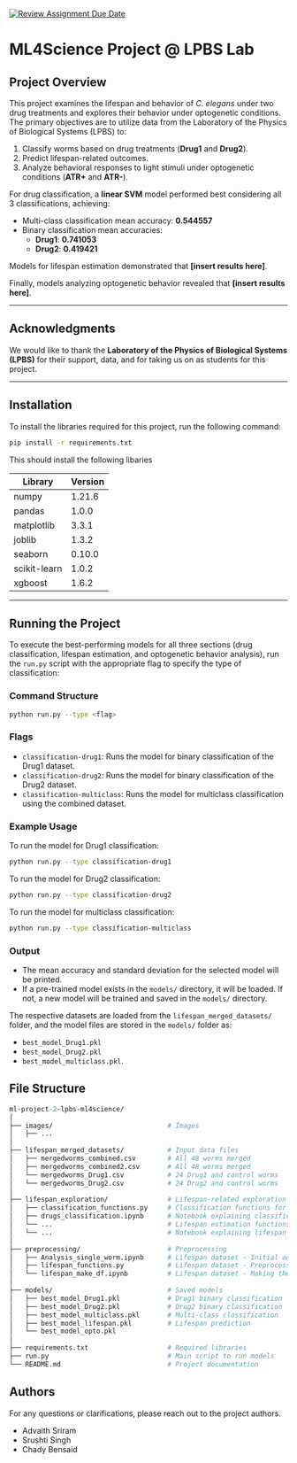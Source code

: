 [![Review Assignment Due Date](https://classroom.github.com/assets/deadline-readme-button-22041afd0340ce965d47ae6ef1cefeee28c7c493a6346c4f15d667ab976d596c.svg)](https://classroom.github.com/a/UDdkOEMs)

# ML4Science Project @ LPBS Lab

## Project Overview

This project examines the lifespan and behavior of *C. elegans* under two drug treatments and explores their behavior under optogenetic conditions. The primary objectives are to utilize data from the Laboratory of the Physics of Biological Systems (LPBS) to:

1. Classify worms based on drug treatments (**Drug1** and **Drug2**).
2. Predict lifespan-related outcomes.
3. Analyze behavioral responses to light stimuli under optogenetic conditions (**ATR+** and **ATR-**).

For drug classification, a **linear SVM** model performed best considering all 3 classifications, achieving:
- Multi-class classification mean accuracy: **0.544557**
- Binary classification mean accuracies:
  - **Drug1**: **0.741053**
  - **Drug2**: **0.419421**

Models for lifespan estimation demonstrated that **[insert results here]**.

Finally, models analyzing optogenetic behavior revealed that **[insert results here]**.

---

## Acknowledgments

We would like to thank the **Laboratory of the Physics of Biological Systems (LPBS)** for their support, data, and for taking us on as students for this project.

---

## Installation

To install the libraries required for this project, run the following command:

```bash
pip install -r requirements.txt
```

This should install the following libaries

Library | Version | 
--- | --- | 
numpy | 1.21.6 |
pandas | 1.0.0 |
matplotlib | 3.3.1 |
joblib | 1.3.2 |
seaborn | 0.10.0 |
scikit-learn | 1.0.2 |
xgboost | 1.6.2 |

---

## Running the Project

To execute the best-performing models for all three sections (drug classification, lifespan estimation, and optogenetic behavior analysis), run the `run.py` script with the appropriate flag to specify the type of classification:

### Command Structure
```bash
python run.py --type <flag>
```

### Flags
- `classification-drug1`: Runs the model for binary classification of the Drug1 dataset.
- `classification-drug2`: Runs the model for binary classification of the Drug2 dataset.
- `classification-multiclass`: Runs the model for multiclass classification using the combined dataset.

### Example Usage
To run the model for Drug1 classification:
```bash
python run.py --type classification-drug1
```

To run the model for Drug2 classification:
```bash
python run.py --type classification-drug2
```

To run the model for multiclass classification:
```bash
python run.py --type classification-multiclass
```

### Output
- The mean accuracy and standard deviation for the selected model will be printed.
- If a pre-trained model exists in the `models/` directory, it will be loaded. If not, a new model will be trained and saved in the `models/` directory.

The respective datasets are loaded from the `lifespan_merged_datasets/` folder, and the model files are stored in the `models/` folder as:
- `best_model_Drug1.pkl`
- `best_model_Drug2.pkl`
- `best_model_multiclass.pkl`.

## File Structure 

```graphql
ml-project-2-lpbs-ml4science/
│
├── images/                             # Images
│   ├── ... 
│
├── lifespan_merged_datasets/           # Input data files
│   ├── mergedworms_combined.csv        # All 48 worms merged
│   ├── mergedworms_combined2.csv       # All 48 worms merged
│   └── mergedworms_Drug1.csv           # 24 Drug1 and control worms
│   └── mergedworms_Drug2.csv           # 24 Drug2 and control worms
│
├── lifespan_exploration/               # Lifespan-related exploration
│   ├── classification_functions.py     # Classification functions for training model and plotting
│   ├── drugs_classification.ipynb      # Notebook explaining classification
│   └── ...                             # Lifespan estimation functions for training model
│   └── ...                             # Notebook explaining lifespan estimation
│
├── preprocessing/                      # Preprocessing
│   ├── Analysis_single_worm.ipynb      # Lifespan dataset - Initial analysis for feature engineering         
│   ├── lifespan_functions.py           # Lifespan dataset - Preprocessing functions
│   └── lifespan_make_df.ipynb          # Lifespan dataset - Making the dataframe and checking worm death
│
├── models/                             # Saved models
│   ├── best_model_Drug1.pkl            # Drug1 binary classification  
│   ├── best_model_Drug2.pkl            # Drug2 binary classification
│   ├── best_model_multiclass.pkl       # Multi-class classification
│   ├── best_model_lifespan.pkl         # Lifespan prediction
│   └── best_model_opto.pkl             
│
├── requirements.txt                    # Required libraries
├── run.py                              # Main script to run models
└── README.md                           # Project documentation
```

## Authors

For any questions or clarifications, please reach out to the project authors.

- Advaith Sriram
- Srushti Singh
- Chady Bensaid